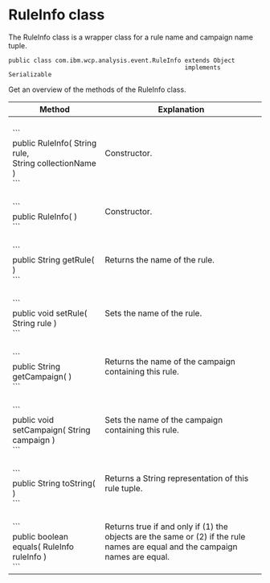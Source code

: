 # RuleInfo class

The RuleInfo class is a wrapper class for a rule name and campaign name tuple.

```
public class com.ibm.wcp.analysis.event.RuleInfo extends Object
                                                 implements Serializable

```

Get an overview of the methods of the RuleInfo class.

|Method|Explanation|
|------|-----------|
|<br><pr>\``` <br>public RuleInfo( String rule,<br>                 String collectionName )<br>```|Constructor.|
|<br><pr>\``` <br>public RuleInfo( )<br>```|Constructor.|
|<br><pr>\``` <br>public String getRule( )<br>```|Returns the name of the rule.|
|<br><pr>\``` <br>public void setRule( String rule )<br>```|Sets the name of the rule.|
|<br><pr>\``` <br>public String getCampaign( )<br>```|Returns the name of the campaign containing this rule.|
|<br><pr>\``` <br>public void setCampaign( String campaign )<br>```|Sets the name of the campaign containing this rule.|
|<br><pr>\``` <br>public String toString( )<br>```|Returns a String representation of this rule tuple.|
|<br><pr>\``` <br>public boolean equals( RuleInfo ruleInfo )<br>```|Returns true if and only if \(1\) the objects are the same or \(2\) if the rule names are equal and the campaign names are equal.|


